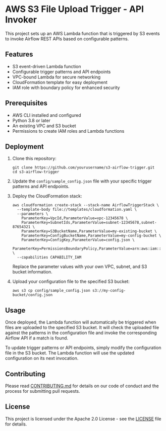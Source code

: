 # AWS S3 File Upload Trigger - API Invoker

This project sets up an AWS Lambda function that is triggered by S3 events to invoke Airflow REST APIs based on configurable patterns.

## Features

- S3 event-driven Lambda function
- Configurable trigger patterns and API endpoints
- VPC-bound Lambda for secure networking
- CloudFormation template for easy deployment
- IAM role with boundary policy for enhanced security

## Prerequisites

- AWS CLI installed and configured
- Python 3.8 or later
- An existing VPC and S3 bucket
- Permissions to create IAM roles and Lambda functions

## Deployment

1. Clone this repository:
   ```
   git clone https://github.com/yourusername/s3-airflow-trigger.git
   cd s3-airflow-trigger
   ```

2. Update the `config/sample_config.json` file with your specific trigger patterns and API endpoints.

3. Deploy the CloudFormation stack:
   ```
   aws cloudformation create-stack --stack-name AirflowTriggerStack \
     --template-body file://templates/cloudformation.yaml \
     --parameters \
       ParameterKey=VpcId,ParameterValue=vpc-12345678 \
       ParameterKey=SubnetIds,ParameterValue=subnet-12345678,subnet-87654321 \
       ParameterKey=S3BucketName,ParameterValue=my-existing-bucket \
       ParameterKey=ConfigBucketName,ParameterValue=my-config-bucket \
       ParameterKey=ConfigKey,ParameterValue=config.json \
       ParameterKey=PermissionsBoundaryPolicy,ParameterValue=arn:aws:iam::123456789012:policy/MyBoundaryPolicy \
     --capabilities CAPABILITY_IAM
   ```

   Replace the parameter values with your own VPC, subnet, and S3 bucket information.

4. Upload your configuration file to the specified S3 bucket:
   ```
   aws s3 cp config/sample_config.json s3://my-config-bucket/config.json
   ```

## Usage

Once deployed, the Lambda function will automatically be triggered when files are uploaded to the specified S3 bucket. It will check the uploaded file against the patterns in the configuration file and invoke the corresponding Airflow API if a match is found.

To update trigger patterns or API endpoints, simply modify the configuration file in the S3 bucket. The Lambda function will use the updated configuration on its next invocation.

## Contributing

Please read [CONTRIBUTING.md](CONTRIBUTING.md) for details on our code of conduct and the process for submitting pull requests.

## License

This project is licensed under the Apache 2.0 License - see the [LICENSE](LICENSE) file for details.